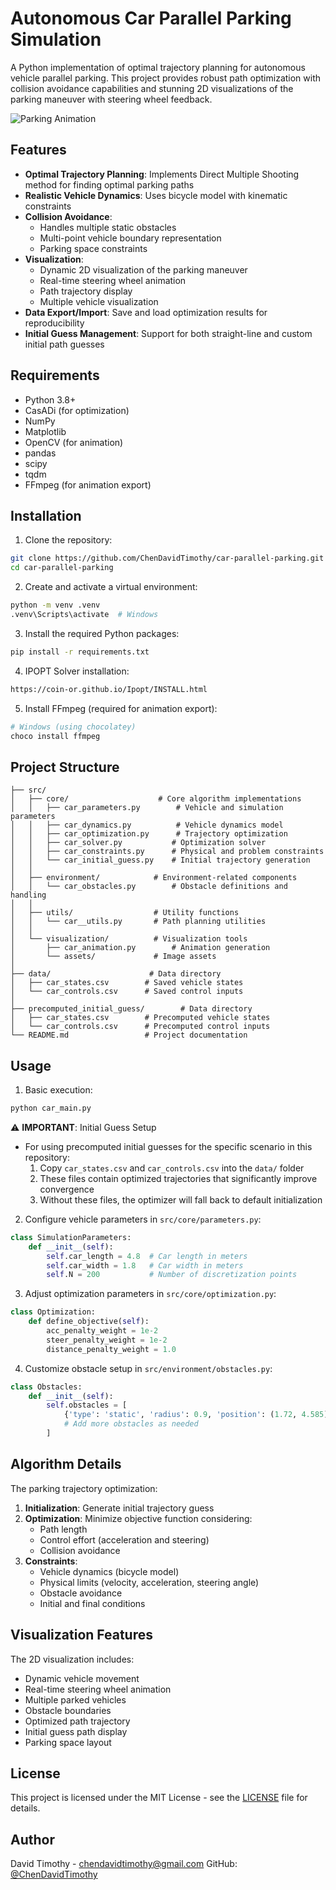 # Autonomous Car Parallel Parking Simulation

A Python implementation of optimal trajectory planning for autonomous vehicle parallel parking. This project provides robust path optimization with collision avoidance capabilities and stunning 2D visualizations of the parking maneuver with steering wheel feedback.

![Parking Animation](data/animations/car_animation.gif)

## Features

- **Optimal Trajectory Planning**: Implements Direct Multiple Shooting method for finding optimal parking paths
- **Realistic Vehicle Dynamics**: Uses bicycle model with kinematic constraints
- **Collision Avoidance**: 
  - Handles multiple static obstacles
  - Multi-point vehicle boundary representation
  - Parking space constraints
- **Visualization**: 
  - Dynamic 2D visualization of the parking maneuver
  - Real-time steering wheel animation
  - Path trajectory display
  - Multiple vehicle visualization
- **Data Export/Import**: Save and load optimization results for reproducibility
- **Initial Guess Management**: Support for both straight-line and custom initial path guesses

## Requirements

- Python 3.8+
- CasADi (for optimization)
- NumPy
- Matplotlib
- OpenCV (for animation)
- pandas
- scipy
- tqdm
- FFmpeg (for animation export)

## Installation

1. Clone the repository:
```bash
git clone https://github.com/ChenDavidTimothy/car-parallel-parking.git
cd car-parallel-parking
```

2. Create and activate a virtual environment:
```bash
python -m venv .venv
.venv\Scripts\activate  # Windows
```

3. Install the required Python packages:
```bash
pip install -r requirements.txt
```

4. IPOPT Solver installation:
```bash
https://coin-or.github.io/Ipopt/INSTALL.html
```

5. Install FFmpeg (required for animation export):
```bash
# Windows (using chocolatey)
choco install ffmpeg
```

## Project Structure

```
├── src/
│   ├── core/                    # Core algorithm implementations
│   │   ├── car_parameters.py        # Vehicle and simulation parameters
│   │   ├── car_dynamics.py          # Vehicle dynamics model
│   │   ├── car_optimization.py      # Trajectory optimization
│   │   ├── car_solver.py           # Optimization solver
│   │   ├── car_constraints.py      # Physical and problem constraints
│   │   └── car_initial_guess.py    # Initial trajectory generation
│   │
│   ├── environment/            # Environment-related components
│   │   └── car_obstacles.py        # Obstacle definitions and handling
│   │
│   ├── utils/                  # Utility functions
│   │   └── car__utils.py       # Path planning utilities
│   │
│   └── visualization/          # Visualization tools
│       ├── car_animation.py        # Animation generation
│       └── assets/             # Image assets
│
├── data/                      # Data directory
│   ├── car_states.csv        # Saved vehicle states
│   └── car_controls.csv      # Saved control inputs
│
├── precomputed_initial_guess/        # Data directory
│   ├── car_states.csv        # Precomputed vehicle states
│   └── car_controls.csv      # Precomputed control inputs
└── README.md                 # Project documentation
```

## Usage

1. Basic execution:
```python
python car_main.py
```

⚠️ **IMPORTANT**: Initial Guess Setup
- For using precomputed initial guesses for the specific scenario in this repository:
  1. Copy `car_states.csv` and `car_controls.csv` into the `data/` folder
  2. These files contain optimized trajectories that significantly improve convergence
  3. Without these files, the optimizer will fall back to default initialization

2. Configure vehicle parameters in `src/core/parameters.py`:
```python
class SimulationParameters:
    def __init__(self):
        self.car_length = 4.8  # Car length in meters
        self.car_width = 1.8   # Car width in meters
        self.N = 200           # Number of discretization points
```

3. Adjust optimization parameters in `src/core/optimization.py`:
```python
class Optimization:
    def define_objective(self):
        acc_penalty_weight = 1e-2
        steer_penalty_weight = 1e-2
        distance_penalty_weight = 1.0
```

4. Customize obstacle setup in `src/environment/obstacles.py`:
```python
class Obstacles:
    def __init__(self):
        self.obstacles = [
            {'type': 'static', 'radius': 0.9, 'position': (1.72, 4.585)},
            # Add more obstacles as needed
        ]
```

## Algorithm Details

The parking trajectory optimization:

1. **Initialization**: Generate initial trajectory guess
2. **Optimization**: Minimize objective function considering:
   - Path length
   - Control effort (acceleration and steering)
   - Collision avoidance
3. **Constraints**:
   - Vehicle dynamics (bicycle model)
   - Physical limits (velocity, acceleration, steering angle)
   - Obstacle avoidance
   - Initial and final conditions

## Visualization Features

The 2D visualization includes:
- Dynamic vehicle movement
- Real-time steering wheel animation
- Multiple parked vehicles
- Obstacle boundaries
- Optimized path trajectory
- Initial guess path display
- Parking space layout

## License

This project is licensed under the MIT License - see the [LICENSE](LICENSE) file for details.

## Author

David Timothy - chendavidtimothy@gmail.com
GitHub: [@ChenDavidTimothy](https://github.com/ChenDavidTimothy)